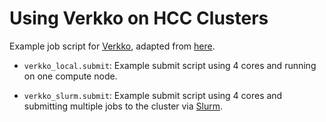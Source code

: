 # Using Verkko on HCC Clusters

Example job script for [Verkko](https://github.com/marbl/verkko), adapted from [here](https://github.com/marbl/verkko?tab=readme-ov-file#test-data).

- `verkko_local.submit`: Example submit script using 4 cores and running on one compute node.

- `verkko_slurm.submit`: Example submit script using 4 cores and submitting multiple jobs to the cluster via [Slurm](https://github.com/marbl/verkko?tab=readme-ov-file#running-on-a-grid).
